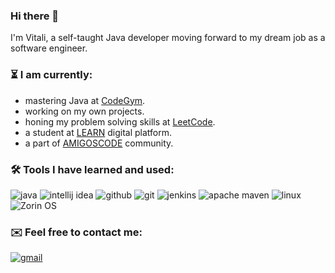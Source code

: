 ### Hi there 👋

I'm Vitali, a self-taught Java developer moving forward to my dream job as a software engineer.

### ⏳ I am currently:
- mastering Java at [CodeGym](https://codegym.cc).
- working on my own projects.
- honing my problem solving skills at [LeetCode](https://leetcode.com).
- a student at [LEARN](https://learn.epam.com) digital platform.
- a part of [AMIGOSCODE](https://amigoscode.com) community.

### 🛠️ Tools I have learned and used:
<p align="left">
<img src="https://img.shields.io/badge/Java-ED8B00?style=for-the-badge&logo=java&logoColor=white" alt="java" />
<img src="https://img.shields.io/badge/IntelliJ_IDEA-000000.svg?style=for-the-badge&logo=intellij-idea&logoColor=white" alt="intellij idea" />
<img src="https://img.shields.io/badge/GitHub-100000?style=for-the-badge&logo=github&logoColor=white" alt="github" />
<img src="https://img.shields.io/badge/GIT-E44C30?style=for-the-badge&logo=git&logoColor=white" alt="git" />
<img src="https://img.shields.io/badge/Jenkins-D24939?style=for-the-badge&logo=Jenkins&logoColor=white" alt="jenkins" />
<img src="https://img.shields.io/badge/Apache%20Maven-C71A36?style=for-the-badge&logo=apachemaven&logoColor=white" alt="apache maven" />
<img src="https://img.shields.io/badge/Linux-FCC624?style=for-the-badge&logo=linux&logoColor=black" alt="linux" />
<img src="https://img.shields.io/badge/Zorin%20OS-0CC1F3?style=for-the-badge&logo=zorin&logoColor=white" alt="Zorin OS" />
</p>

### ✉️ Feel free to contact me:
<a href="mailto:kolosokvit@gmail.com">
<img src="https://img.shields.io/badge/Gmail-D14836?style=for-the-badge&logo=gmail&logoColor=white" alt="gmail" />
</a>
